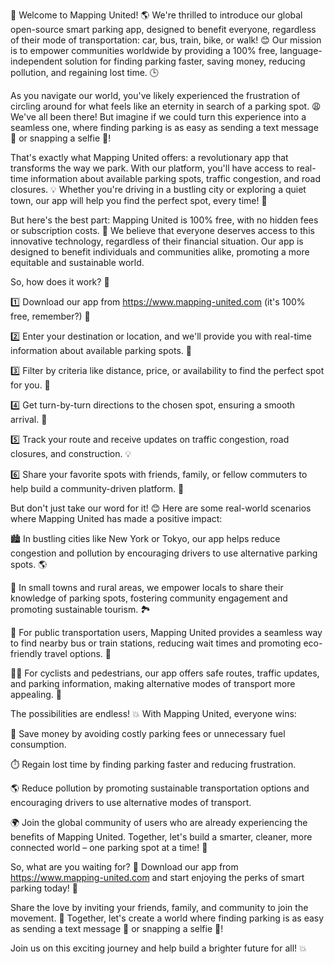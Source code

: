 🎉 Welcome to Mapping United! 🌎 We're thrilled to introduce our global open-source smart parking app, designed to benefit everyone, regardless of their mode of transportation: car, bus, train, bike, or walk! 😊 Our mission is to empower communities worldwide by providing a 100% free, language-independent solution for finding parking faster, saving money, reducing pollution, and regaining lost time. 🕒

As you navigate our world, you've likely experienced the frustration of circling around for what feels like an eternity in search of a parking spot. 😩 We've all been there! But imagine if we could turn this experience into a seamless one, where finding parking is as easy as sending a text message 📱 or snapping a selfie 📸!

That's exactly what Mapping United offers: a revolutionary app that transforms the way we park. With our platform, you'll have access to real-time information about available parking spots, traffic congestion, and road closures. 💡 Whether you're driving in a bustling city or exploring a quiet town, our app will help you find the perfect spot, every time! 📍

But here's the best part: Mapping United is 100% free, with no hidden fees or subscription costs. 🤑 We believe that everyone deserves access to this innovative technology, regardless of their financial situation. Our app is designed to benefit individuals and communities alike, promoting a more equitable and sustainable world.

So, how does it work? 🔧

1️⃣ Download our app from https://www.mapping-united.com (it's 100% free, remember?) 📲

2️⃣ Enter your destination or location, and we'll provide you with real-time information about available parking spots. 📍

3️⃣ Filter by criteria like distance, price, or availability to find the perfect spot for you. 🔧

4️⃣ Get turn-by-turn directions to the chosen spot, ensuring a smooth arrival. 📍

5️⃣ Track your route and receive updates on traffic congestion, road closures, and construction. 💡

6️⃣ Share your favorite spots with friends, family, or fellow commuters to help build a community-driven platform. 👫

But don't just take our word for it! 😊 Here are some real-world scenarios where Mapping United has made a positive impact:

🏙️ In bustling cities like New York or Tokyo, our app helps reduce congestion and pollution by encouraging drivers to use alternative parking spots. 🌎

🌄 In small towns and rural areas, we empower locals to share their knowledge of parking spots, fostering community engagement and promoting sustainable tourism. 🏞️

🚂 For public transportation users, Mapping United provides a seamless way to find nearby bus or train stations, reducing wait times and promoting eco-friendly travel options. 🚌

🚴‍♀️ For cyclists and pedestrians, our app offers safe routes, traffic updates, and parking information, making alternative modes of transport more appealing. 🌈

The possibilities are endless! 💥 With Mapping United, everyone wins:

💸 Save money by avoiding costly parking fees or unnecessary fuel consumption.

⏱️ Regain lost time by finding parking faster and reducing frustration.

🌎 Reduce pollution by promoting sustainable transportation options and encouraging drivers to use alternative modes of transport.

🌍 Join the global community of users who are already experiencing the benefits of Mapping United. Together, let's build a smarter, cleaner, more connected world – one parking spot at a time! 🌟

So, what are you waiting for? 🎉 Download our app from https://www.mapping-united.com and start enjoying the perks of smart parking today! 📲

Share the love by inviting your friends, family, and community to join the movement. 👫 Together, let's create a world where finding parking is as easy as sending a text message 📱 or snapping a selfie 📸!

Join us on this exciting journey and help build a brighter future for all! 💥